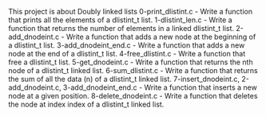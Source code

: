 This project is about Doubly linked lists
0-print_dlistint.c - Write a function that prints all the elements of a dlistint_t list.
1-dlistint_len.c - Write a function that returns the number of elements in a linked dlistint_t list.
2-add_dnodeint.c - Write a function that adds a new node at the beginning of a dlistint_t list.
3-add_dnodeint_end.c - Write a function that adds a new node at the end of a dlistint_t list.
4-free_dlistint.c - Write a function that free a dlistint_t list.
5-get_dnodeint.c - Write a function that returns the nth node of a dlistint_t linked list.
6-sum_dlistint.c - Write a function that returns the sum of all the data (n) of a dlistint_t linked list.
7-insert_dnodeint.c, 2-add_dnodeint.c, 3-add_dnodeint_end.c - Write a function that inserts a new node at a given position.
8-delete_dnodeint.c - Write a function that deletes the node at index index of a dlistint_t linked list.

